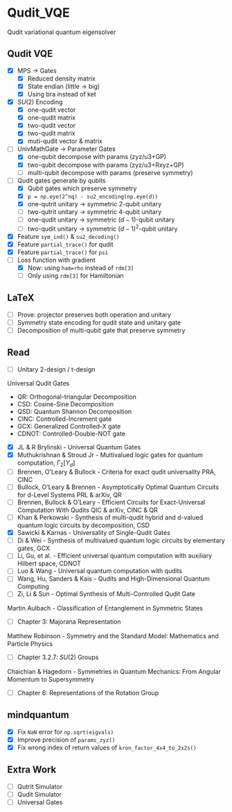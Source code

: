 # Qudit_VQE

Qudit variational quantum eigensolver

## Qudit VQE

- [x] MPS -> Gates
  - [x] Reduced density matrix
  - [x] State endian (little -> big)
  - [x] Using bra instead of ket
- [x] $SU(2)$ Encoding
  - [x] one-qudit vector
  - [x] one-qudit matrix
  - [x] two-qudit vector
  - [x] two-qudit matrix
  - [x] muti-qudit vector & matrix
- [ ] UnivMathGate -> Parameter Gates
  - [x] one-qubit decompose with params (zyz/u3+GP)
  - [x] two-qubit decompose with params (zyz/u3+Rxyz+GP)
  - [ ] multi-qubit decompose with params (preserve symmetry)
- [ ] Qudit gates generate by qubits
  - [x] Qubit gates which preserve symmetry
  - [x] `p = np.eye(2^nq) - su2_encoding(np.eye(d))` 
  - [x] one-qutrit unitary -> symmetric $2$-qubit unitary
  - [ ] two-qutrit unitary -> symmetric $4$-qubit unitary
  - [ ] one-qudit unitary -> symmetric $(d-1)$-qubit unitary
  - [ ] two-qudit unitary -> symmetric $(d-1)^2$-qubit unitary
- [x] Feature `sym_ind()` & `su2_decoding()` 
- [x] Feature `partial_trace()` for qudit
- [x] Feature `partial_trace()` for `psi` 
- [ ] Loss function with gradient
    - [x] Now: using `ham=rho` instead of `rdm[3]` 
    - [ ] Only using `rdm[3]` for Hamiltonian

## LaTeX

- [ ] Prove: projector preserves both operation and unitary
- [ ] Symmetry state encoding for qudit state and unitary gate
- [ ] Decomposition of multi-qubit gate that preserve symmetry

## Read

- [ ] Unitary 2-design / t-design

Universal Qudit Gates

- QR: Orthogonal-triangular Decomposition
- CSD: Cosine-Sine Decomposition
- QSD: Quantum Shannon Decomposition
- CINC: Controlled-Increment gate
- GCX: Generalized Controlled-X gate
- CDNOT: Controlled-Double-NOT gate

- [x] JL & R Brylinski - Universal Quantum Gates
- [x] Muthukrishnan & Stroud Jr - Multivalued logic gates for quantum computation, $\Gamma_2[Y_d]$ 
- [ ] Brennen, O’Leary & Bullock - Criteria for exact qudit universality PRA, CINC
- [ ] Bullock, O’Leary & Brennen - Asymptotically Optimal Quantum Circuits for d-Level Systems PRL & arXiv, QR
- [ ] Brennen, Bullock & O’Leary - Efficient Circuits for Exact-Universal Computation With Qudits QIC & arXiv, CINC & QR
- [ ] Khan & Perkowski - Synthesis of multi-qudit hybrid and d-valued quantum logic circuits by decomposition, CSD
- [x] Sawicki & Karnas - Universality of Single-Qudit Gates
- [ ] Di & Wei - Synthesis of multivalued quantum logic circuits by elementary gates, GCX
- [ ] Li, Gu, et al. - Efficient universal quantum computation with auxiliary Hilbert space, CDNOT
- [ ] Luo & Wang - Universal quantum computation with qudits
- [ ] Wang, Hu, Sanders & Kais - Qudits and High-Dimensional Quantum Computing
- [ ] Zi, Li & Sun - Optimal Synthesis of Multi-Controlled Qudit Gate

Martin Aulbach - Classification of Entanglement in Symmetric States

- [ ] Chapter 3: Majorana Representation

Matthew Robinson - Symmetry and the Standard Model꞉ Mathematics and Particle Physics

- [ ] Chapter 3.2.7: $SU(2)$ Groups

Chaichian & Hagedorn - Symmetries in Quantum Mechanics꞉ From Angular Momentum to Supersymmetry

- [ ] Chapter 6: Representations of the Rotation Group

## mindquantum

- [x] Fix `NaN` error for `np.sqrt(eigvals)` 
- [x] Improve precision of `params_zyz()` 
- [x] Fix wrong index of return values of `kron_factor_4x4_to_2x2s()` 

## Extra Work

- [ ] Qutrit Simulator
- [ ] Qudit Simulator
- [ ] Universal Gates
